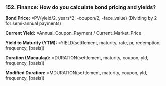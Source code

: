 ### 152. **Finance: How do you calculate bond pricing and yields?**

**Bond Price:**
=PV(yield/2, years*2, -coupon/2, -face_value)
(Dividing by 2 for semi-annual payments)

**Current Yield:**
=Annual_Coupon_Payment / Current_Market_Price

**Yield to Maturity (YTM):**
=YIELD(settlement, maturity, rate, pr, redemption, frequency, [basis])

**Duration (Macaulay):**
=DURATION(settlement, maturity, coupon, yld, frequency, [basis])

**Modified Duration:**
=MDURATION(settlement, maturity, coupon, yld, frequency, [basis])

